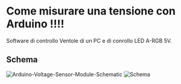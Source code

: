 # Come misurare una tensione con Arduino !!!!
Software di controllo Ventole di un PC e di conrollo LED A-RGB 5V.

## Schema

![Arduino-Voltage-Sensor-Module-Schematic](https://user-images.githubusercontent.com/76437833/228600415-86e80acc-64fb-4993-9776-fc10e6542428.png)
![Schema](https://user-images.githubusercontent.com/76437833/228600442-f20afa1e-8f1f-4eff-b688-2aeabd566109.png)
